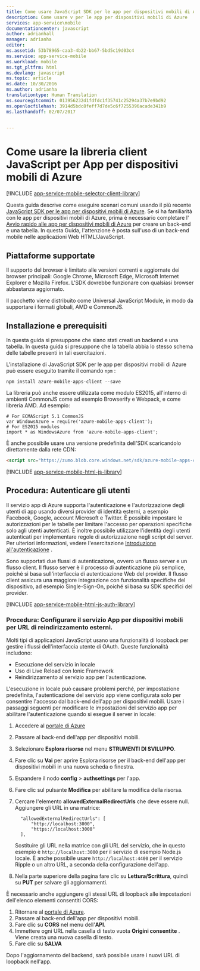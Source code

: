 ```yaml
---
title: Come usare JavaScript SDK per le app per dispositivi mobili di Azure
description: Come usare v per le app per dispositivi mobili di Azure
services: app-service\mobile
documentationcenter: javascript
author: adrianhall
manager: adrianha
editor: 
ms.assetid: 53b78965-caa3-4b22-bb67-5bd5c19d03c4
ms.service: app-service-mobile
ms.workload: mobile
ms.tgt_pltfrm: html
ms.devlang: javascript
ms.topic: article
ms.date: 10/30/2016
ms.author: adrianha
translationtype: Human Translation
ms.sourcegitcommit: 013956232d1fdfdc1f35741c25294a37b7e9bd92
ms.openlocfilehash: 3914d5bdc8feff7d7de5c6f7255396acade341b9
ms.lasthandoff: 02/07/2017


---
```

# <a name="how-to-use-the-javascript-client-library-for-azure-mobile-apps"></a>Come usare la libreria client JavaScript per App per dispositivi mobili di Azure
[!INCLUDE [app-service-mobile-selector-client-library](../../includes/app-service-mobile-selector-client-library.md)]

Questa guida descrive come eseguire scenari comuni usando il più recente [JavaScript SDK per le app per dispositivi mobili di Azure]. Se si ha familiarità con le app per dispositivi mobili di Azure, prima è necessario completare l' [Avvio rapido alle app per dispositivi mobili di Azure] per creare un back-end e una tabella. In questa Guida, l'attenzione è posta sull'uso di un back-end mobile nelle applicazioni Web HTML/JavaScript.

## <a name="supported-platforms"></a>Piattaforme supportate
Il supporto del browser è limitato alle versioni correnti e aggiornate dei browser principali: Google Chrome, Microsoft Edge, Microsoft Internet Explorer e Mozilla Firefox.  L'SDK dovrebbe funzionare con qualsiasi browser abbastanza aggiornato.

Il pacchetto viene distribuito come Universal JavaScript Module, in modo da supportare i formati globali, AMD e CommonJS.

## <a name="Setup"></a>Installazione e prerequisiti
In questa guida si presuppone che siano stati creati un backend e una tabella. In questa guida si presuppone che la tabella abbia lo stesso schema delle tabelle presenti in tali esercitazioni.

L'installazione di JavaScript SDK per le app per dispositivi mobili di Azure può essere eseguito tramite il comando `npm` :

```
npm install azure-mobile-apps-client --save
```

La libreria può anche essere utilizzata come modulo ES2015, all'interno di ambienti CommonJS come ad esempio Browserify e Webpack, e come libreria AMD.  Ad esempio:

```
# For ECMAScript 5.1 CommonJS
var WindowsAzure = require('azure-mobile-apps-client');
# For ES2015 modules
import * as WindowsAzure from 'azure-mobile-apps-client';
```

È anche possibile usare una versione predefinita dell'SDK scaricandolo direttamente dalla rete CDN:

```html
<script src="https://zumo.blob.core.windows.net/sdk/azure-mobile-apps-client.min.js"></script>
```

[!INCLUDE [app-service-mobile-html-js-library](../../includes/app-service-mobile-html-js-library.md)]

## <a name="auth"></a>Procedura: Autenticare gli utenti
Il servizio app di Azure supporta l'autenticazione e l'autorizzazione degli utenti di app usando diversi provider di identità esterni, a esempio Facebook, Google, account Microsoft e Twitter. È possibile impostare le autorizzazioni per le tabelle per limitare l'accesso per operazioni specifiche solo agli utenti autenticati. È inoltre possibile utilizzare l'identità degli utenti autenticati per implementare regole di autorizzazione negli script del server. Per ulteriori informazioni, vedere l'esercitazione [Introduzione all'autenticazione] .

Sono supportati due flussi di autenticazione, ovvero un flusso server e un flusso client.  Il flusso server è il processo di autenticazione più semplice, poiché si basa sull'interfaccia di autenticazione Web del provider. Il flusso client assicura una maggiore integrazione con funzionalità specifiche del dispositivo, ad esempio Single-Sign-On, poiché si basa su SDK specifici del provider.

[!INCLUDE [app-service-mobile-html-js-auth-library](../../includes/app-service-mobile-html-js-auth-library.md)]

### <a name="configure-external-redirect-urls"></a>Procedura: Configurare il servizio App per dispositivi mobili per URL di reindirizzamento esterni.
Molti tipi di applicazioni JavaScript usano una funzionalità di loopback per gestire i flussi dell'interfaccia utente di OAuth.  Queste funzionalità includono:

* Esecuzione del servizio in locale
* Uso di Live Reload con Ionic Framework
* Reindirizzamento al servizio app per l'autenticazione.

L'esecuzione in locale può causare problemi perché, per impostazione predefinita, l'autenticazione del servizio app viene configurata solo per consentire l'accesso dal back-end dell'app per dispositivi mobili. Usare i passaggi seguenti per modificare le impostazioni del servizio app per abilitare l'autenticazione quando si esegue il server in locale:

1. Accedere al [portale di Azure]
2. Passare al back-end dell'app per dispositivi mobili.
3. Selezionare **Esplora risorse** nel menu **STRUMENTI DI SVILUPPO**.
4. Fare clic su **Vai** per aprire Esplora risorse per il back-end dell'app per dispositivi mobili in una nuova scheda o finestra.
5. Espandere il nodo **config** > **authsettings** per l'app.
6. Fare clic sul pulsante **Modifica** per abilitare la modifica della risorsa.
7. Cercare l'elemento **allowedExternalRedirectUrls** che deve essere null. Aggiungere gli URL in una matrice:

         "allowedExternalRedirectUrls": [
             "http://localhost:3000",
             "https://localhost:3000"
         ],

    Sostituire gli URL nella matrice con gli URL del servizio, che in questo esempio è `http://localhost:3000` per il servizio di esempio Node.js locale. È anche possibile usare `http://localhost:4400` per il servizio Ripple o un altro URL, a seconda della configurazione dell'app.
8. Nella parte superiore della pagina fare clic su **Lettura/Scrittura**, quindi su **PUT** per salvare gli aggiornamenti.

È necessario anche aggiungere gli stessi URL di loopback alle impostazioni dell'elenco elementi consentiti CORS:

1. Ritornare al [portale di Azure].
2. Passare al back-end dell'app per dispositivi mobili.
3. Fare clic su **CORS** nel menu dell'**API**.
4. Immettere ogni URL nella casella di testo vuota **Origini consentite** .  Viene creata una nuova casella di testo.
5. Fare clic su **SALVA**

Dopo l'aggiornamento del backend, sarà possibile usare i nuovi URL di loopback nell'app.

<!-- URLs. -->
[Avvio rapido alle app per dispositivi mobili di Azure]: app-service-mobile-cordova-get-started.md
[Introduzione all'autenticazione]: app-service-mobile-cordova-get-started-users.md
[Add authentication to your app]: app-service-mobile-cordova-get-started-users.md

[portale di Azure]: https://portal.azure.com/
[JavaScript SDK per le app per dispositivi mobili di Azure]: https://www.npmjs.com/package/azure-mobile-apps-client
[Query object documentation]: https://msdn.microsoft.com/en-us/library/azure/jj613353.aspx


